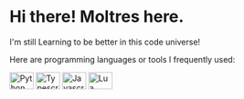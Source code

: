 # Hi there! Moltres here.
I'm still Learning to be better in this code universe!

Here are programming languages or tools I frequently used:
<div>
    <img
    height="30"
    width="42"
    alt="Python"
    src="https://cdn.jsdelivr.net/gh/devicons/devicon/icons/python/python-original.svg"
  />
    <img
    height="30"
    width="42"
    alt="Typescript"
    src="https://cdn.jsdelivr.net/gh/devicons/devicon/icons/typescript/typescript-plain.svg"
  />
    <img
    height="30"
    width="42"
    alt="Javascript"
    src="https://upload.wikimedia.org/wikipedia/commons/9/99/Unofficial_JavaScript_logo_2.svg"
  />
    <img
    height="30"
    width="42"
    alt="Lua"
    src="https://upload.wikimedia.org/wikipedia/commons/c/cf/Lua-Logo.svg"
  />
</div>
